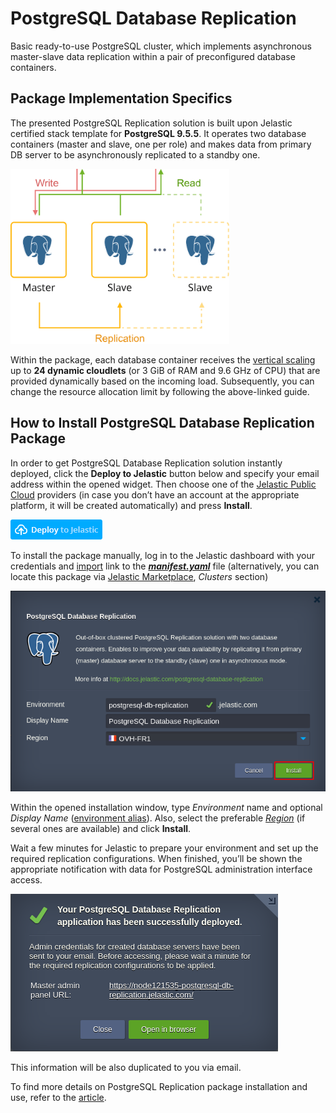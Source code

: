 # PostgreSQL Database Replication

Basic ready-to-use PostgreSQL cluster, which implements asynchronous master-slave data replication within a pair of preconfigured database containers.

## Package Implementation Specifics

The presented PostgreSQL Replication solution is built upon Jelastic certified stack template for **PostgreSQL 9.5.5**. It operates two database containers (master and slave, one per role) and makes data from primary DB server to be asynchronously replicated to a standby one.

<p align="left">
<img src="images/postgresql-replication-topology.svg" width="350">
</p>

Within the package, each database container receives the [vertical scaling](https://docs.jelastic.com/automatic-vertical-scaling) up to **24 dynamic cloudlets** (or 3 GiB of RAM and 9.6 GHz of CPU) that are provided dynamically based on the incoming load. Subsequently, you can change the resource allocation limit by following the above-linked guide.

## How to Install PostgreSQL Database Replication Package

In order to get PostgreSQL Database Replication solution instantly deployed, click the **Deploy to Jelastic** button below and specify your email address within the opened widget. Then choose one of the [Jelastic Public Cloud](https://jelastic.cloud) providers (in case you don’t have an account at the appropriate platform, it will be created automatically) and press **Install**.

[![Deploy](images/deploy-to-jelastic.png)](https://jelastic.com/install-application/?manifest=https://raw.githubusercontent.com/jelastic-jps/postgres/master/manifest.yaml)

To install the package manually, log in to the Jelastic dashboard with your credentials and [import](https://docs.jelastic.com/environment-import) link to the [**_manifest.yaml_**](https://github.com/jelastic-jps/postgres/blob/master/manifest.yaml) file (alternatively, you can locate this package via [Jelastic Marketplace](https://docs.jelastic.com/marketplace), *Clusters* section)

![postgresql-replication-installation](images/postgresql-replication-installation.png)

Within the opened installation window, type *Environment* name and optional *Display Name* ([environment alias](https://docs.jelastic.com/environment-aliases)). Also, select the preferable [*Region*](https://docs.jelastic.com/environment-regions) (if several ones are available) and click **Install**.

Wait a few minutes for Jelastic to prepare your environment and set up the required replication configurations. When finished, you’ll be shown the appropriate notification with data for PostgreSQL administration interface access. 

![postgresql-replication-success-message](images/postgresql-replication-success-message.png)

This information will be also duplicated to you via email.

To find more details on PostgreSQL Replication package installation and use, refer to the [article](http://blog.jelastic.com/2017/05/25/master-slave-postgresql-replication-automatic-installation/).
